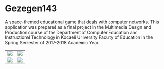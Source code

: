 # Gezegen143
A space-themed educational game that deals with computer networks. This application was prepared as a final project in the Multimedia Design and Production course of the Department of Computer Education and Instructional Technology in Kocaeli University Faculty of Education in the Spring Semester of 2017-2018 Academic Year.

<table>
  <tr>
    <td><img src="https://user-images.githubusercontent.com/29106169/60809256-eb826800-a192-11e9-9a23-12289fcce99b.jpg"></td>
    <td><img src="https://user-images.githubusercontent.com/29106169/60809285-ff2dce80-a192-11e9-8902-1b41d451d9fa.jpg"></td>
  </tr>
  <tr>
    <td><img src="https://user-images.githubusercontent.com/29106169/60809348-21275100-a193-11e9-8342-eab1013bc4c2.jpg"></td>
    <td><img src="https://user-images.githubusercontent.com/29106169/60809368-2e444000-a193-11e9-8c1d-2dbcc35e769e.jpg"></td>
  </tr>
  </table>













